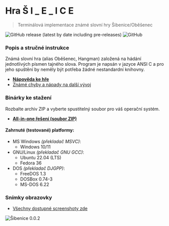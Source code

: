# Hra Š I _ E _ I C E

> Terminálová implementace známé slovní hry Šibenice/Oběšenec

![GitHub release (latest by date including pre-releases)](https://img.shields.io/github/v/release/ma-ta/hra-sibenice?include_prereleases)
![GitHub](https://img.shields.io/github/license/ma-ta/hra-sibenice)

### Popis a stručné instrukce
Známá slovní hra (alias Oběšenec, Hangman) založená na hádání jednotlivých písmen tajného slova.
Program je napsán v jazyce ANSI C a pro jeho spuštění by neměly být potřeba žádné nestandardní knihovny.

- **[Nápověda ke hře](/materialy/napoveda.txt)**
- [Známé chyby a nápady na další vývoj](materialy/poznamky.txt)


### Binárky ke stažení

Rozbalte archiv ZIP a vyberte spustitelný soubor pro váš operační systém.

- **[All-in-one řešení (soubor ZIP)](//github.com/ma-ta/hra-sibenice/releases/download/v0.0.2/sibenice_0.0.2_bin.zip)**


#### Zahrnuté (testované) platformy:
- MS Windows *(překladač MSVC)*:
  - Windows 10/11
- GNU/Linux *(překladač GNU GCC)*:
  - Ubuntu 22.04 (LTS)
  - Fedora 36
- DOS *(překladač DJGPP)*:
  - FreeDOS 1.3
  - DOSBox 0.74-3
  - MS-DOS 6.22


### Snímky obrazovky

- [Všechny dostupné screenshoty zde](/screenshoty)

![Šibenice 0.0.2](/screenshoty/screenshot_0.0.2-uni.webp)
